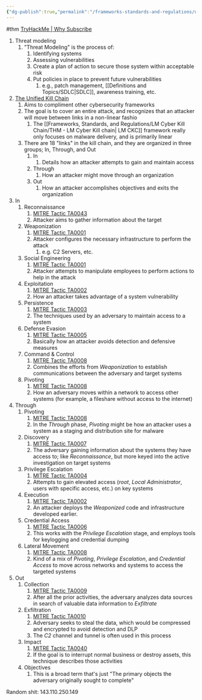 ```yaml
---
{"dg-publish":true,"permalink":"/frameworks-standards-and-regulations/unified-kill-chain/thm-unified-kill-chain/","updated":"2024-02-18T16:25:07.000-08:00"}
---
```


#thm 
[TryHackMe | Why Subscribe](https://tryhackme.com/room/unifiedkillchain)

1. Threat modeling
	1. "Threat Modeling" is the process of:
		1. Identifying systems
		2. Assessing vulnerabilities
		3. Create a plan of action to secure those system within acceptable risk
		4. Put policies in place to prevent future vulnerabilities
			1. e.g., patch management, [[Definitions and Topics/SDLC\|SDLC]], awareness training, etc.
2. [The Unified Kill Chain](https://www.unifiedkillchain.com/)
	1. Aims to compliment other cybersecurity frameworks
	2. The goal is to cover an entire attack, and recognizes that an attacker will move between links in a non-linear fashio
		1. The [[Frameworks, Standards, and Regulations/LM Cyber Kill Chain/THM - LM Cyber Kill chain\| LM CKC]] framework really only focuses on malware delivery, and is primarily linear
	3. There are 18 "links" in the kill chain, and they are organized in three groups; In, Through, and Out
		1. In
			1. Details how an attacker attempts to gain and maintain access
		2. Through
			1. How an attacker might move through an organization
		3. Out
			1. How an attacker accomplishes objectives and exits the organization
3. In
	1. Reconnaissance
		1. [MITRE Tactic TA0043](https://attack.mitre.org/tactics/TA0043/)
		2. Attacker aims to gather information about the target
	2. Weaponization
		1. [MITRE Tactic TA0001](https://attack.mitre.org/tactics/TA0001/)
		2. Attacker configures the necessary infrastructure to perform the attack
			1. e.g. C2 Servers, etc.
	3. Social Engineering
		1. [MITRE Tactic TA0001](https://attack.mitre.org/tactics/TA0001/)
		2. Attacker attempts to manipulate employees to perform actions to help in the attack
	4. Exploitation
		1. [MITRE Tactic TA0002](https://attack.mitre.org/tactics/TA0002/)
		2. How an attacker takes advantage of a system vulnerability
	5. Persistence
		1. [MITRE Tactic TA0003](https://attack.mitre.org/tactics/TA0003/)
		2. The techniques used by an adversary to maintain access to a system
	6. Defense Evasion
		1. [MITRE Tactic TA0005](https://attack.mitre.org/tactics/TA0005/)
		2. Basically how an attacker avoids detection and defensive measures
	7. Command & Control
		1. [MITRE Tactic TA0008](https://attack.mitre.org/tactics/TA0011/)
		2. Combines the efforts from *Weaponization* to establish communications between the adversary and target systems
	8. Pivoting
		1. [MITRE Tactic TA0008](https://attack.mitre.org/tactics/TA0011/)
		2. How an adversary moves within a network to access other systems (for example, a fileshare without access to the internet)
4. Through
	1. Pivoting
		1. [MITRE Tactic TA0008](https://attack.mitre.org/tactics/TA0011/)
		2. In the *Through* phase, *Pivoting* might be how an attacker uses a system as a staging and distribution site for malware
	2. Discovery
		1. [MITRE Tactic TA0007](https://attack.mitre.org/tactics/TA0007/)
		2. The adversary gaining information about the systems they have access to; like *Reconnaissance*, but more keyed into the active investigation on target systems
	3. Privilege Escalation
		1. [MITRE Tactic TA0004](https://attack.mitre.org/tactics/TA0004/)
		2. Attempts to gain elevated access (*root*, *Local Administrator*, users with specific access, etc.) on key systems
	4. Execution
		1. [MITRE Tactic TA0002](https://attack.mitre.org/tactics/TA0002/)
		2. An attacker deploys the *Weaponized* code and infrastructure developed earlier.
	5. Credential Access
		1. [MITRE Tactic TA0006](https://attack.mitre.org/tactics/TA0006/)
		2. This works with the *Privilege Escalation* stage, and employs tools for keylogging and credential dumping
	6. Lateral Movement
		1. [MITRE Tactic TA0008](https://attack.mitre.org/tactics/TA0011/)
		2. Kind of a mix of *Pivoting*, *Privilege Escalation*, and *Credential Access* to move across networks and systems to access the targeted systems
5. Out
	1. Collection
		1. [MITRE Tactic TA0009](https://attack.mitre.org/tactics/TA0009/)
		2. After all the prior activities, the adversary analyzes data sources in search of valuable data information to *Exfiltrate* 
	2. Exfiltration
		1. [MITRE Tactic TA0010](https://attack.mitre.org/tactics/TA0010/)
		2. Adversary seeks to steal the data, which would be compressed and encrypted to avoid detection and DLP
		3. The *C2* channel and tunnel is often used in this process
	3. Impact
		1. [MITRE Tactic TA0040](https://attack.mitre.org/tactics/TA0040/)
		2. If the goal is to interrupt normal business or destroy assets, this technique describes those activities
	4. Objectives
		1. This is a broad term that's just "The primary objects the adversary originally sought to complete"



Random shit:
143.110.250.149